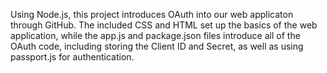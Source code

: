 Using Node.js, this project introduces OAuth into our web applicaton through GitHub. The included CSS and HTML set up the basics of the web application, while the app.js and package.json files introduce all of the OAuth code, including storing the Client ID and Secret, as well as using passport.js for authentication.
